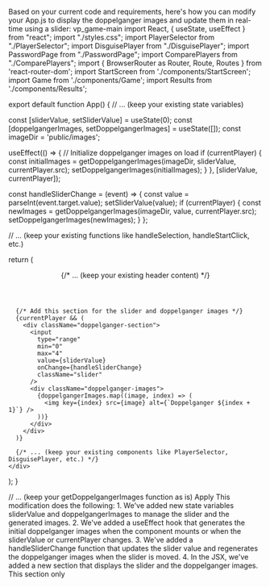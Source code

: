 Based on your current code and requirements, here's how you can modify your App.js to display the doppelganger images and update them in real-time using a slider:
vp_game-main
import React, { useState, useEffect } from "react";
import "./styles.css";
import PlayerSelector from "./PlayerSelector";
import DisguisePlayer from "./DisguisePlayer";
import PasswordPage from "./PasswordPage";
import ComparePlayers from "./ComparePlayers";
import { BrowserRouter as Router, Route, Routes } from 'react-router-dom';
import StartScreen from './components/StartScreen';
import Game from './components/Game';
import Results from './components/Results';

export default function App() {
  // ... (keep your existing state variables)

  const [sliderValue, setSliderValue] = useState(0);
  const [doppelgangerImages, setDoppelgangerImages] = useState([]);
  const imageDir = 'public/images';

  useEffect(() => {
    // Initialize doppelganger images on load
    if (currentPlayer) {
      const initialImages = getDoppelgangerImages(imageDir, sliderValue, currentPlayer.src);
      setDoppelgangerImages(initialImages);
    }
  }, [sliderValue, currentPlayer]);

  const handleSliderChange = (event) => {
    const value = parseInt(event.target.value);
    setSliderValue(value);
    if (currentPlayer) {
      const newImages = getDoppelgangerImages(imageDir, value, currentPlayer.src);
      setDoppelgangerImages(newImages);
    }
  };

  // ... (keep your existing functions like handleSelection, handleStartClick, etc.)

  return (
    <div className="App">
      <header className="App-header">
        {/* ... (keep your existing header content) */}
      </header>

      {/* Add this section for the slider and doppelganger images */}
      {currentPlayer && (
        <div className="doppelganger-section">
          <input
            type="range"
            min="0"
            max="4"
            value={sliderValue}
            onChange={handleSliderChange}
            className="slider"
          />
          <div className="doppelganger-images">
            {doppelgangerImages.map((image, index) => (
              <img key={index} src={image} alt={`Doppelganger ${index + 1}`} />
            ))}
          </div>
        </div>
      )}

      {/* ... (keep your existing components like PlayerSelector, DisguisePlayer, etc.) */}
    </div>
  );
}

// ... (keep your getDoppelgangerImages function as is)
Apply
This modification does the following:
1.
We've added new state variables sliderValue and doppelgangerImages to manage the slider and the generated images.
2.
We've added a useEffect hook that generates the initial doppelganger images when the component mounts or when the sliderValue or currentPlayer changes.
3.
We've added a handleSliderChange function that updates the slider value and regenerates the doppelganger images when the slider is moved.
4.
In the JSX, we've added a new section that displays the slider and the doppelganger images. This section only 
